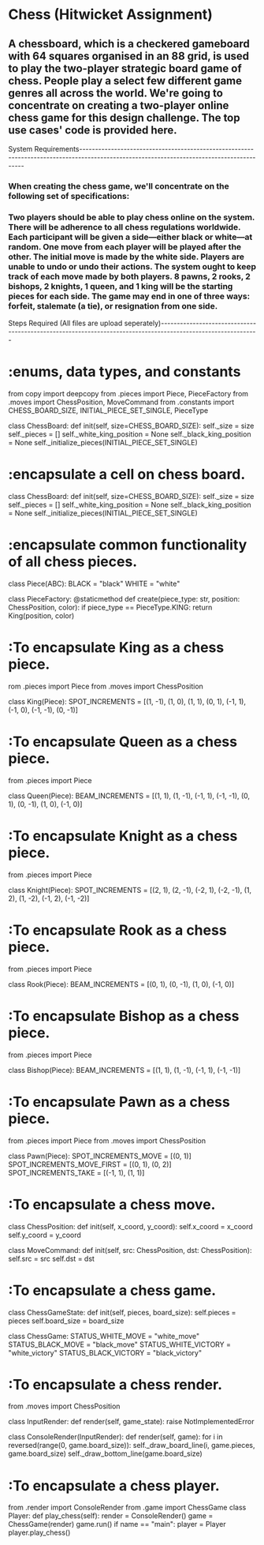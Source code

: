 # Chess (Hitwicket Assignment)

## A chessboard, which is a checkered gameboard with 64 squares organised in an 88 grid, is used to play the two-player strategic board game of chess. People play a select few different game genres all across the world. We're going to concentrate on creating a two-player online chess game for this design challenge. The top use cases' code is provided here.

System Requirements------------------------------------------------------------------------------------------------------------------------------------------

### When creating the chess game, we'll concentrate on the following set of specifications:
### Two players should be able to play chess online on the system. There will be adherence to all chess regulations worldwide. Each participant will be given a side—either black or white—at random. One move from each player will be played after the other. The initial move is made by the white side. Players are unable to undo or undo their actions. The system ought to keep track of each move made by both players. 8 pawns, 2 rooks, 2 bishops, 2 knights, 1 queen, and 1 king will be the starting pieces for each side. The game may end in one of three ways: forfeit, stalemate (a tie), or resignation from one side.

Steps Required (All files are upload seperately)-------------------------------------------------------------------------------------------------------------

# :enums, data types, and constants

from copy import deepcopy from .pieces import Piece, PieceFactory from .moves import ChessPosition, MoveCommand from .constants import CHESS_BOARD_SIZE, INITIAL_PIECE_SET_SINGLE, PieceType

class ChessBoard: def init(self, size=CHESS_BOARD_SIZE): self._size = size self._pieces = [] self._white_king_position = None self._black_king_position = None self._initialize_pieces(INITIAL_PIECE_SET_SINGLE)

# :encapsulate a cell on chess board.

class ChessBoard: def init(self, size=CHESS_BOARD_SIZE): self._size = size self._pieces = [] self._white_king_position = None self._black_king_position = None self._initialize_pieces(INITIAL_PIECE_SET_SINGLE)

# :encapsulate common functionality of all chess pieces.

class Piece(ABC): BLACK = "black" WHITE = "white"

class PieceFactory: @staticmethod def create(piece_type: str, position: ChessPosition, color): if piece_type == PieceType.KING: return King(position, color)

# :To encapsulate King as a chess piece.

rom .pieces import Piece from .moves import ChessPosition

class King(Piece): SPOT_INCREMENTS = [(1, -1), (1, 0), (1, 1), (0, 1), (-1, 1), (-1, 0), (-1, -1), (0, -1)]

# :To encapsulate Queen as a chess piece.

from .pieces import Piece

class Queen(Piece): BEAM_INCREMENTS = [(1, 1), (1, -1), (-1, 1), (-1, -1), (0, 1), (0, -1), (1, 0), (-1, 0)]

# :To encapsulate Knight as a chess piece.

from .pieces import Piece

class Knight(Piece): SPOT_INCREMENTS = [(2, 1), (2, -1), (-2, 1), (-2, -1), (1, 2), (1, -2), (-1, 2), (-1, -2)]

# :To encapsulate Rook as a chess piece.

from .pieces import Piece

class Rook(Piece): BEAM_INCREMENTS = [(0, 1), (0, -1), (1, 0), (-1, 0)]

# :To encapsulate Bishop as a chess piece.

from .pieces import Piece

class Bishop(Piece): BEAM_INCREMENTS = [(1, 1), (1, -1), (-1, 1), (-1, -1)]

# :To encapsulate Pawn as a chess piece.

from .pieces import Piece from .moves import ChessPosition

class Pawn(Piece): SPOT_INCREMENTS_MOVE = [(0, 1)] SPOT_INCREMENTS_MOVE_FIRST = [(0, 1), (0, 2)] SPOT_INCREMENTS_TAKE = [(-1, 1), (1, 1)]

# :To encapsulate a chess move.

class ChessPosition: def init(self, x_coord, y_coord): self.x_coord = x_coord self.y_coord = y_coord

class MoveCommand: def init(self, src: ChessPosition, dst: ChessPosition): self.src = src self.dst = dst

# :To encapsulate a chess game.

class ChessGameState: def init(self, pieces, board_size): self.pieces = pieces self.board_size = board_size

class ChessGame: STATUS_WHITE_MOVE = "white_move" STATUS_BLACK_MOVE = "black_move" STATUS_WHITE_VICTORY = "white_victory" STATUS_BLACK_VICTORY = "black_victory"

# :To encapsulate a chess render.

from .moves import ChessPosition

class InputRender: def render(self, game_state): raise NotImplementedError

class ConsoleRender(InputRender): def render(self, game): for i in reversed(range(0, game.board_size)): self._draw_board_line(i, game.pieces, game.board_size) self._draw_bottom_line(game.board_size)

# :To encapsulate a chess player.

from .render import ConsoleRender from .game import ChessGame
class Player: def play_chess(self): render = ConsoleRender() game = ChessGame(render) game.run()
if name == "main": player = Player player.play_chess()
